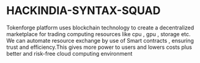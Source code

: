 # HACKINDIA-SYNTAX-SQUAD
Tokenforge platform uses blockchain technology to create a decentralized marketplace for trading computing resources like cpu , gpu , storage etc.  We can automate resource exchange by use of  Smart contracts  , ensuring trust and efficiency.This  gives more power to users and lowers costs plus better and risk-free cloud computing environment
